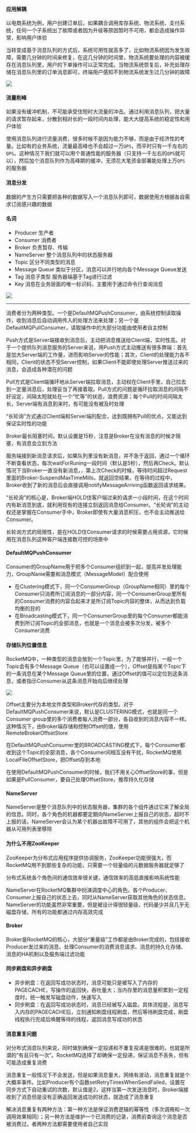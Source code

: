 #### 应用解耦

以电商系统为例，用户创建订单后，如果耦合调用库存系统、物流系统、支付系统，任何一个子系统出了故障或者因为升级等原因暂时不可用，都会造成操作异常，影响用户体验

当转变成基于消息队列的方式后，系统可用性就高多了，比如物流系统因为发生故障，需要几分钟的时间来修复，在这几分钟的时间里，物流系统要处理的内容被缓存在消息队列里，用户的下单操作可以正常完成。当物流系统恢复后，补充处理存储在消息队列里的订单消息即可，终端用户感知不到物流系统发生过几分钟的故障

![](D:\note\image\应用解耦.jpg)



#### 流量削峰

如果没有缓冲机制，不可能承受住短时大流量的冲击。通过利用消息队列，把大量的请求暂存起来，分散到相对长的一段时间内处理，能大大提高系统的稳定性和用户体验

使用消息队列进行流量消费，很多时候不是因为能力不够，而是由于经济性的考量。比如有的业务系统，流量最高峰也不会超过一万`QPS`，而平时只有一千左右的`QPS`。这种情况下我们就可以用个普通性能的服务器（只支持一千左右的`QPS`就可以），然后加个消息队列作为高峰期的缓冲，无须花大笔资金部署能处理上万`QPS`的服务器



#### 消息分发

数据的产生方只需要把各种的数据写入一个消息队列即可，数据使用方根据各自需求订阅感兴趣的数据



#### 名词

+ Producer	生产者
+ Consumer 消费者
+ Broker 负责暂存、传输
+ NameServer 整个消息队列中的状态服务器
+ Topic  区分不同类型的消息
+ Message Queue 类似于分区，消息可以并行地向各个Message Queue发送
+ Tag 消息子类型  服务器端基于Tag进行过滤
+ Key 消息在业务层面的唯一标识码，主要用于通过命令行查询消息

![](D:\note\image\RocketMQ各角色.jpg)



----



消费者分为两种类型。一个是DefaultMQPushConsumer，由系统控制读取操作，收到消息后自动调用传入的处理方法来处理；另一个是DefaultMQPullConsumer，读取操作中的大部分功能由使用者自主控制



Push方式是Server端接收到消息后，主动把消息推送给Client端，实时性高。对于一个提供队列消息服务的Server来说，用Push方式主动推送有很多弊端：首先是加大Server端的工作量，进而影响Server的性能；其次，Client的处理能力各不相同，Client的状态不受Server控制，如果Client不能即使处理Server推送过来的消息，会造成各种潜在的问题



Pull方式是Client端循环地从Server端拉取消息，主动权在Client手里，自己拉去到一定量消息后，处理妥当了再接着取。Pull方式的问题是循环拉取消息的间隔不好设定，间隔太短就处在一个“忙等”的状态，浪费资源；每个Pull的时间间隔太长，Server端有消息到来时，有可能没有被及时处理



“长轮询”方式通过Client端和Server端的配合，达到既拥有Pull的优点，又能达到保证实时性的功能

Broker最长阻塞时间，默认设置是15秒，注意是Broker在没有消息的时候才阻塞，有消息会立刻方法

服务端接到新消息请求后，如果队列里没有新消息，并不急于返回，通过一个循环不断查看状态，每次waitForRuning一段时间（默认是5秒），然后再Check。默认情况下当Broker一直没有新消息，，第上次Check的时候，等待时间超过Request里面的Broker-SuspendMaxTimeMills，就返回空结果。在等待的过程中，Broker收到了新的消息后会直接调用notifyMessageArriving函数返回请求结果。

“长轮询”的核心是，Broker端HOLD住客户端过来的请求一小段时间，在这个时间内有新消息到底，就利用现有的连接立刻返回消息给Consumer。“长轮询”的主动权还是掌握在Consumer手中，Broker即使有大量消息积压，也不会主动推送给Consumer。

长轮询方式的局限性，是在HOLD住Consumer请求的时候需要占用资源，它时候用在消息队列这种客户端连接数可控的场景中





#### DefaultMQPushConsumer

Consumer的GroupName用于把多个Consumer组织到一起，提高并发处理能力，GroupName需要和消息模式（MessageModel）配合使用

+ 在Clustering模式下，同一个ConsumerGroup（GroupName相同）里的每个Consumer只消费所订阅消息的一部分内容，同一个ConsumerGroup里所有的Consumer消费的内容合起来才是所订阅Topic内容的整体，从而达到负载均衡的目的
+ 在Broadcasting模式下，同一个ConsumerGroup里的每个Consumer都能消费到所订阅Topic的全部消息，也就是一个消息会被多次分发，被多个Consumer消费





#### 存储队列位置信息

RocketMQ中，一种类型的消息会放到一个Topic里，为了能够并行，一般一个Topic会有多个Message Queue（也可以设置成一个），Offset是指某个Topic下的一条消息在某个Message Queue里的位置，通过Offset的值可以定位到这条消息，或者指示Consumer从这条消息开始向后继续处理



![](D:\note\image\OffsetStore.jpg)

Offset主要分为本地文件类型和Broker代存的类型。对于DefaultMQPushConsumer来说，默认是CLUSTERING模式，也就是同一个Consumer group里的多个消费者每人消费一部分，各自收到的消息内容不一样。这种情况下，由Broker端存储和控制Offset的值，使用RemoteBrokerOffsetStore

在DefaultMQPushConsumer里的BROADCASTING模式下，每个Consumer都收到这个Topic的全部消息，各个Consumer间相互没有干扰，RocketMQ使用LocalFileOffsetStore，把Offset存到本地

在使用DefaultMQPushConsumer的时候，我们不用关心OffsetStore的事，但是如果是PullConsumer，要自己处理OffsetStore，推荐持久化存储



#### NameServer

NameServer是整个消息队列中的状态服务器，集群的各个组件通过它来了解全局的信息。同时，各个角色的机器都要定期向NameServer上报自己的状态，超时不上报的话，NameServer会认为某个机器出故障不可用了，其他的组件会把这个机器从可用列表里移除



#### 为什么不用ZooKeeper

ZooKeeper为分布式应用程序提供协调服务，ZooKeeper功能很强大，而RocketMQ用不到那些复杂的功能，只需要一个轻量级的元数据服务器就足够了



分布式系统各个角色间的通信效率很关键，通信效率的高低直接影响系统性能



NameServer在RocketMQ集群中扮演调度中心的角色。各个Producer、Consumer上报自己的状态上去，同时从NameServer获取其他角色的状态信息。NameServer的功能虽然非常重要，但是被设计得很轻量级，代码量少并且几乎无磁盘存储，所有的功能都通过内存高效完成



#### Broker

Broker是RocketMQ的核心，大部分“重量级”工作都是由Broker完成的，包括接收Producer发过来的消息、处理Consumer的消费消息请求、消息的持久化存储、消息的HA机制以及服务端过滤功能



####  同步刷盘和异步刷盘

+ 异步刷盘：在返回写成功状态时，消息可能只是被写入了内存的PAGECACHE，写操作的返回快，吞吐量大；当内存里的消息量积累到一定程度时，统一触发写磁盘动作，快速写入
+ 同步刷盘：在返回写成功状态时，消息已经被写入磁盘。具体流程是，消息写入内存的PAGECACHE后，立刻通知刷盘线程刷盘，然后等待刷盘完成，刷盘线程执行完成后唤醒等待的线程，返回消息写成功的状态



#### 消息重复问题

对分布式消息队列来说，同时做到确保一定投递和不重复投递是很难的，也就是所谓的“有且只有一次”。RocketMQ选择了却确保一定投递，保证消息不丢失，但有可能造成重复消费

消息重复一般情况下不会发送，但是如果消息量大，网络有波动，消息重复就是个大概率事件。比如Producer有个函数setRetryTimesWhenSendFailed，设置在同步方式下自动重试的次数，默认值是2，这样当第一次发送消息时，Broker端接收到了消息但是没有正确返回发送成功的状态，就造成了消息重复

解决消息重复有两种方法：第一种方法是保证消费逻辑的幂等性（多次调用和一次调用效果相同）；另一种方法是维护一个已消费的记录，消费前查询这个消息是否被消费过。者两种方法都需要使用者自己实现